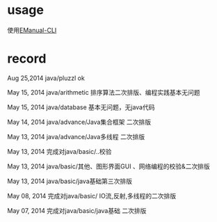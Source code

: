 usage
===
使用[EManual-CLI](https://github.com/EManual/EManual-CLI)

record
===

Aug 25,2014 java/pluzzl ok

May 15, 2014 java/arithmetic 排序算法二次排版、编程实践基本无问题

May 15, 2014 java/database 基本无问题，无java代码

May 14, 2014 java/advance/Java集合框架 二次排版

May 13, 2014 java/advance/Java多线程 二次排版

May 13, 2014 完成对java/basic/..校验

May 13, 2014 java/basic/其他、图形界面GUI 、网络编程的校验&二次排版

May 13, 2014 java/basic/java基础第三次排版

May 08, 2014 完成对java/basic/ IO流,反射,多线程的二次排版

May 07, 2014 完成对java/basic/java基础 二次排版
